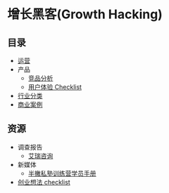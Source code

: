 # 增长黑客(Growth Hacking)
## 目录
* [运营](marketing)
* 产品
  * [竞品分析](pm/竞品分析.md)
  * [用户体验 Checklist](pm/ux-checklist.md)
* [行业分类](行业/行业分类.md)
* [商业案例](商业案例)

## 资源
* 调查报告
  * [艾瑞咨询](http://www.iresearch.cn/)
* 新媒体
  * [半撇私塾训练营学员手册](https://github.com/BPteach/Full-Stack-New-Media-Hacker-Bootcamp)
* [创业想法 checklist](resource/start-up-checklist.md)

